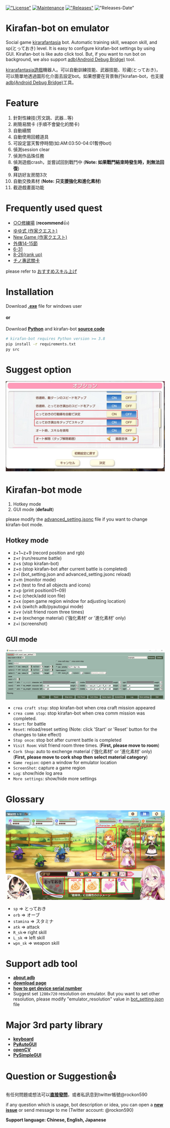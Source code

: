 [!["License"](https://img.shields.io/github/license/smallbomb/kirafan-bot.svg?color=informational&style=plastic)](https://github.com/smallbomb/kirafan-bot/blob/master/LICENSE)
[![Maintenance](https://img.shields.io/badge/Maintained%3F-yes-green.svg?style=plastic)](https://github.com/smallbomb/kirafan-bot/graphs/commit-activity)
[!["Releases"](https://img.shields.io/github/v/release/smallbomb/kirafan-bot.svg?color=success&style=plastic)](https://github.com/smallbomb/kirafan-bot/releases)
!["Releases-Date"](https://img.shields.io/github/release-date/smallbomb/kirafan-bot.svg?style=plastic)

# Kirafan-bot on emulator
Social game [kirarafantasia](https://kirarafantasia.com/) bot. Automatic training skill, weapon skill, and sp(とっておき) level. It is easy to configure kirafan-bot settings by using GUI. Kirafan-bot is like auto click tool. But, if you want to run bot on background, we also support [adb(Android Debug Bridge)](#support-adb-tool) tool.  

[kirarafantasia遊戲](https://kirarafantasia.com/)機器人。可以自動訓練技能、武器技能、珍藏(とっておき)，可以簡單地透過圖形化介面去設定bot。如果想要在背景執行kirafan-bot，也支援[adb(Android Debug Bridge)](#support-adb-tool)工具。

# Feature
1. 針對性練技(芳文跳、武器...等)
2. 刷簡易關卡 (手順不會變化的關卡)
3. 自動續關
4. 自動使用回體道具
5. 可設定當天暫停時間(如:AM:03:50-04:01暫停bot)
6. 偵測session clear
7. 偵測作品珠任務
8. 偵測遊戲crash，並嘗試回到戰鬥中 (**Note: 如果戰鬥結束時發生時，則無法回復**)
9. 拜訪好友房間3次
10. 自動交換素材 (**Note: 只支援強化和進化素材**)
11. 截遊戲畫面功能

# Frequently used quest
* [○○修練場](https://wiki.kirafan.moe/#/questlibrary/3502) (**recommend**👍)
* [ゆゆ式 (作家クエスト)](https://wiki.kirafan.moe/#/quest/5004290)
* [New Game (作家クエスト)](https://wiki.kirafan.moe/#/quest/5001270)
* [外傳14-15節](https://wiki.kirafan.moe/#/quest/1108640)
* [6-31](https://wiki.kirafan.moe/#/quest/1106310)
* [8-26(rank up)](https://wiki.kirafan.moe/#/quest/1108261)
* [チノ專武關卡](https://wiki.kirafan.moe/#/quest/43001200)

please refer to [おすすめスキル上げ](https://wikiwiki.jp/kirarafan/%E3%81%8A%E3%81%99%E3%81%99%E3%82%81%E3%82%B9%E3%82%AD%E3%83%AB%E4%B8%8A%E3%81%92)


# Installation
Download [**.exe**](https://github.com/smallbomb/kirafan-bot/releases) file for windows user   
#### or
Download [**Python**](https://www.python.org/) and kirafan-bot [**source code**](https://github.com/smallbomb/kirafan-bot/releases)
```bash
# kirafan-bot requires Python version >= 3.8
pip install -r requirements.txt
py src
```

# Suggest option
!["game_option"](./tutorial_img/option.jpg)

# Kirafan-bot mode
1. Hotkey mode
2. GUI mode (**default**)

please modify the [advanced_setting.jsonc](./advanced_setting.jsonc) file if you want to change kirafan-bot mode.

## Hotkey mode
* z+1~z+9 (record position and rgb)
* z+r (run/resume battle)
* z+s (stop kirafan-bot)
* z+o (stop kirafan-bot after current battle is completed)
* z+l (bot_setting.json and advanced_setting.jsonc reload)
* z+m (monitor mode)
* z+t (test to find all objects and icons)
* z+p (print position01~09)
* z+c (check/add icon file)
* z+x (open game region window for adjusting location)
* z+k (switch adb/pyautogui mode)
* z+v (visit friend room three times)
* z+e (exchenge material) ('強化素材' or '進化素材' only)
* z+i (screenshot)

## GUI mode
!["gui_image"](./tutorial_img/gui.jpg)  

* `crea craft stop`: stop kirafan-bot when crea craft mission appeared
* `crea comm stop`: stop kirafan-bot when crea comm mission was completed.
* `Start`: for battle
* `Reset`: reload/reset setting (Note: click 'Start' or 'Reset' button for the changes to take effect)
* `Stop once`: stop bot after current battle is completed
* `Visit Room`: visit friend room three times. (**First, please move to room**)
* `Cork Shop`: auto to exchenge material ('強化素材' or '進化素材' only) (**First, please move to cork shop then select material category**)
* `Game region`: open a window for emulator location
* `ScreenShot`: capture a game region
* `Log`: show/hide log area
* `More settings`: show/hide more settings

# Glossary
!["naming"](./tutorial_img/naming.jpg)
* `sp` => とっておき
* `orb` => オーブ
* `stamina` => スタミナ
* `atk` => attack
* `R_sk`=> right skill
* `L_sk` => left skill
* `wpn_sk` => weapon skill

# Support adb tool
* [**about adb**](https://developer.android.com/studio/command-line/adb)
* [**download page**](https://developer.android.com/studio/releases/platform-tools)
* [**how to get device serial number**](https://developer.android.com/studio/command-line/adb#directingcommands)
* Suggest set `1280x720` resolution on emulator. But you want to set other resolution, please modify "emulator_resolution" value in [bot_setting.json](./bot_setting.json) file 

# Major 3rd party library
* [**keyboard**](https://pypi.org/project/keyboard/)
* [**PyAutoGUI**](https://pypi.org/project/PyAutoGUI/)
* [**openCV**](https://pypi.org/project/opencv-python/)
* [**PySimpleGUI**](https://pypi.org/project/PySimpleGUI/)

# Question or Suggestion👍
有任何問題或想法可以[**直接發問**](https://github.com/smallbomb/kirafan-bot/issues)，或者私訊息到twitter帳號@rockon590

if any question which is usage, bot description or idea, you can open a [**new issue**](https://github.com/smallbomb/kirafan-bot/issues) or send message to me (Twitter account: @rockon590)

**Support language: Chinese, English, Japanese** 
